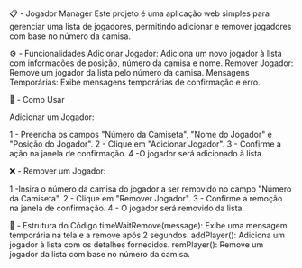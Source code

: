 📋 - Jogador Manager
Este projeto é uma aplicação web simples para gerenciar uma lista de jogadores, permitindo adicionar e remover jogadores com base no número da camisa.

⚙️ - Funcionalidades
Adicionar Jogador: Adiciona um novo jogador à lista com informações de posição, número da camisa e nome.
Remover Jogador: Remove um jogador da lista pelo número da camisa.
Mensagens Temporárias: Exibe mensagens temporárias de confirmação e erro.

📙 - Como Usar

Adicionar um Jogador:

1 - Preencha os campos "Número da Camiseta", "Nome do Jogador" e "Posição do Jogador".
2 - Clique em "Adicionar Jogador".
3 - Confirme a ação na janela de confirmação.
4 -O jogador será adicionado à lista.

❌ - Remover um Jogador:

1 -Insira o número da camisa do jogador a ser removido no campo "Número da Camiseta".
2 - Clique em "Remover Jogador".
3 - Confirme a remoção na janela de confirmação.
4 - O jogador será removido da lista.

📄 - Estrutura do Código
timeWaitRemove(message): Exibe uma mensagem temporária na tela e a remove após 2 segundos.
addPlayer(): Adiciona um jogador à lista com os detalhes fornecidos.
remPlayer(): Remove um jogador da lista com base no número da camisa.
